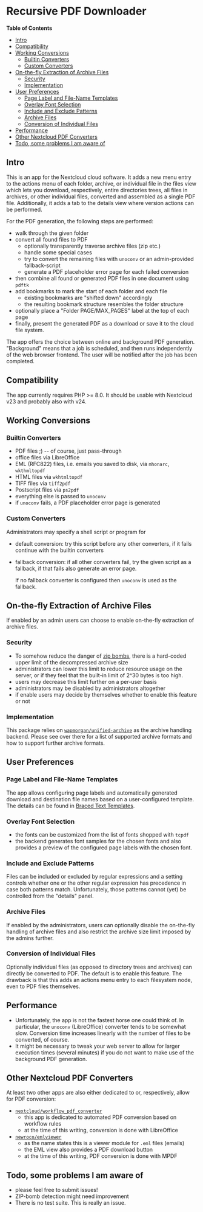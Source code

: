 # Recursive PDF Downloader

<!-- markdown-toc start - Don't edit this section. Run M-x markdown-toc-refresh-toc -->
**Table of Contents**

- [Intro](#intro)
- [Compatibility](#compatibility)
- [Working Conversions](#working-conversions)
  - [Builtin Converters](#builtin-converters)
  - [Custom Converters](#custom-converters)
- [On-the-fly Extraction of Archive Files](#on-the-fly-extraction-of-archive-files)
  - [Security](#security)
  - [Implementation](#implementation)
- [User Preferences](#user-preferences)
  - [Page Label and File-Name Templates](#page-label-and-file-name-templates)
  - [Overlay Font Selection](#overlay-font-selection)
  - [Include and Exclude Patterns](#include-and-exclude-patterns)
  - [Archive Files](#archive-files)
  - [Conversion of Individual Files](#conversion-of-individual-files)
- [Performance](#performance)
- [Other Nextcloud PDF Converters](#other-nextcloud-pdf-converters)
- [Todo, some problems I am aware of](#todo-some-problems-i-am-aware-of)

<!-- markdown-toc end -->

## Intro

This is an app for the Nextcloud cloud software. It adds a new menu
entry to the actions menu of each folder, archive, or individual file in
the files view which lets you download, respectively, entire directories
trees, all files in archives, or other individual files, converted and
assembled as a single PDF file. Additionally, it adds a tab to the details
view where version actions can be performed.

For the PDF generation, the following steps are performed:

- walk through the given folder
- convert all found files to PDF
  - optionally transparently traverse archive files (zip etc.)
  - handle some special cases
  - try to convert the remaining files with `unoconv` or an
    admin-provided fallback-script
  - generate a PDF placeholder error page for each failed conversion
- then combine all found or generated PDF files in one document using
  `pdftk`
- add bookmarks to mark the start of each folder and each file
  - existing bookmarks are "shifted down" accordingly
  - the resulting bookmark structure resembles the folder structure
- optionally place a "Folder PAGE/MAX_PAGES" label at the top of each page
- finally, present the generated PDF as a download or save it to the
  cloud file system.

The app offers the choice between online and background PDF generation.
"Background" means that a job is scheduled, and then runs independently
of the web browser frontend. The user will be notified
after the job has been completed.

## Compatibility

The app currently requires PHP >= 8.0. It should be usable with
Nextcloud v23 and probably also with v24.

## Working Conversions

### Builtin Converters

- PDF files ;) -- of course, just pass-through
- office files via LibreOffice
- EML (RFC822) files, i.e. emails you saved to disk, via `mhonarc`,
  `wkthmltopdf`
- HTML files via `wkhtmltopdf`
- TIFF files via `tiff2pdf`
- Postscript files via `ps2pdf`
- everything else is passed to `unoconv`
- if `unoconv` fails, a PDF placeholder error page is generated

### Custom Converters

Administrators may specify a shell script or program for

- default conversion: try this script before any other converters, if
  it fails continue with the builtin converters
- fallback conversion: if all other converters fail, try the given
  script as a fallback, if that fails also generate an error page.

  If no fallback converter is configured then `unoconv` is used as the
  fallback.

## On-the-fly Extraction of Archive Files

If enabled by an admin users can choose to enable on-the-fly
extraction of archive files.

### Security

- To somehow reduce the danger of
  [zip bombs](https://en.wikipedia.org/wiki/Zip_bomb), there is a
  hard-coded upper limit of the decompressed archive size
- administrators can lower this limit to reduce resource usage on the
  server, or if they feel that the built-in limit of 2^30 bytes is too high.
- users may decrease this limit further on a per-user basis
- administrators may be disabled by administrators altogether
- if enable users may decide by themselves whether to enable this
  feature or not

### Implementation

This package relies on
[`wapmorgan/unified-archive`](https://github.com/wapmorgan/UnifiedArchive)
as the archive handling backend. Please see over there for a list of
supported archive formats and how to support further archive formats.

## User Preferences

### Page Label and File-Name Templates

The app allows configuring page labels and automatically generated
download and destination file names based on a user-configured
template. The details can be found in [Braced Text Templates](doc/Templates.md).

### Overlay Font Selection

- the fonts can be customized from the list of fonts shopped with `tcpdf`
- the backend generates font samples for the chosen fonts and also
  provides a preview of the configured page labels with the chosen
  font.

### Include and Exclude Patterns

Files can be included or excluded by regular expressions and a
setting controls whether one or the other regular expression
has precedence in case both patterns match. Unfortunately, those
patterns cannot (yet) be controlled from the "details" panel.

### Archive Files

If enabled by the administrators, users can optionally disable the
on-the-fly handling of archive files and also restrict the archive
size limit imposed by the admins further.

### Conversion of Individual Files

Optionally individual files (as opposed to directory trees and archives)
can directly be converted to PDF. The default is to enable this
feature. The drawback is that this adds an actions menu entry to each
filesystem node, even to PDF files themselves.

## Performance

- Unfortunately, the app is not the fastest horse one could think of.
  In particular, the `unoconv` (LibreOffice) converter tends to be
  somewhat slow. Conversion time increases linearly with the number of
  files to be converted, of course.
- It might be necessary to tweak your web server to allow for larger
  execution times (several minutes) if you do not want to make use of
  the background PDF generation.

## Other Nextcloud PDF Converters

At least two other apps are also either dedicated to or, respectively,
allow for PDF conversion:

- [`nextcloud/workflow_pdf_converter`](https://github.com/nextcloud/workflow_pdf_converter)
  - this app is dedicated to automated PDF conversion based on workflow
    rules
  - at the time of this writing, conversion is done with LibreOffice
- [`newroco/emlviewer`](https://github.com/newroco/emlviewer)
  - as the name states this is a viewer module for `.eml` files (emails)
  - the EML view also provides a PDF download button
  - at the time of this writing, PDF conversion is done with MPDF

## Todo, some problems I am aware of

- please feel free to submit issues!
- ZIP-bomb detection might need improvement
- There is no test suite. This is really an issue.
